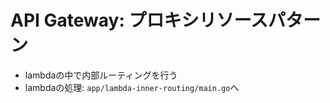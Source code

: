 # API Gateway: プロキシリソースパターン
- lambdaの中で内部ルーティングを行う
- lambdaの処理: `app/lambda-inner-routing/main.go`へ
